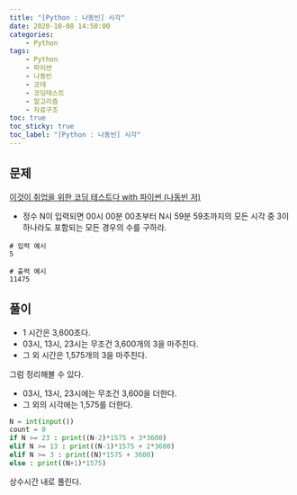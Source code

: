 ```yaml
---
title: "[Python : 나동빈] 시각"
date: 2020-10-08 14:50:00
categories:
    - Python
tags:
    - Python
    - 파이썬
    - 나동빈
    - 코테
    - 코딩테스트
    - 알고리즘
    - 자료구조
toc: true
toc_sticky: true
toc_label: "[Python : 나동빈] 시각"
---
```

## 문제
[이것이 취업을 위한 코딩 테스트다 with 파이썬 (나동빈 저)](https://youtu.be/2zjoKjt97vQ?list=PLRx0vPvlEmdAghTr5mXQxGpHjWqSz0dgC&t=2495)  
  
- 정수 N이 입력되면 00시 00분 00초부터 N시 59분 59초까지의
  모든 시각 중 3이 하나라도 포함되는 모든 경우의 수를 구하라.

```
# 입력 예시
5

# 출력 예시
11475
```

## 풀이
- 1 시간은 3,600초다.  
- 03시, 13시, 23시는 무조건 3,600개의 3을 마주친다.  
- 그 외 시간은 1,575개의 3을 마주친다.  

그럼 정리해볼 수 있다.  

- 03시, 13시, 23시에는 무조건 3,600을 더한다.
- 그 외의 시각에는 1,575를 더한다.  
  
```python
N = int(input())
count = 0
if N >= 23 : print((N-2)*1575 + 3*3600)
elif N >= 13 : print((N-1)*1575 + 2*3600)
elif N >= 3 : print((N)*1575 + 3600)
else : print((N+1)*1575)
```
상수시간 내로 풀린다.